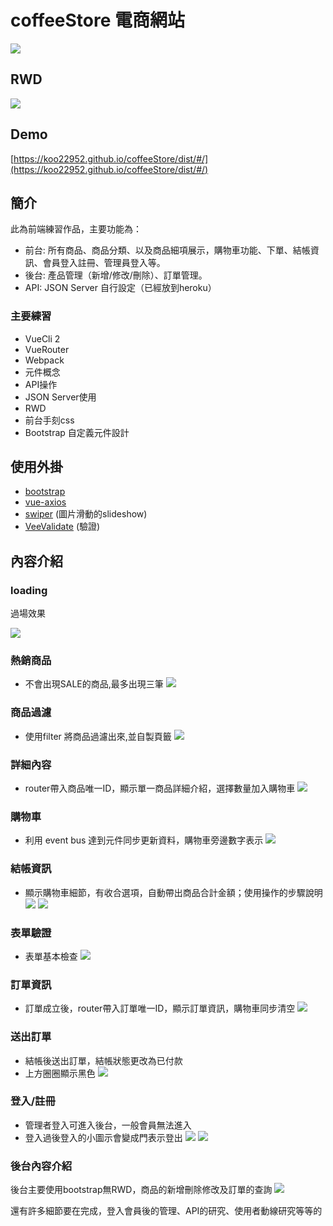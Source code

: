 # coffeeStore 電商網站

![](https://upload.cc/i1/2019/05/02/Z9zlcJ.png)

## RWD
![](https://upload.cc/i1/2019/05/02/pXU0VD.png)


## Demo
[https://koo22952.github.io/coffeeStore/dist/#/](https://koo22952.github.io/coffeeStore/dist/#/)

## 簡介
此為前端練習作品，主要功能為：

+ 前台: 所有商品、商品分類、以及商品細項展示，購物車功能、下單、結帳資訊、會員登入註冊、管理員登入等。
+ 後台: 產品管理（新增/修改/刪除）、訂單管理。
+ API: JSON Server 自行設定（已經放到heroku） 

### 主要練習
+ VueCli 2
+ VueRouter
+ Webpack
+ 元件概念
+ API操作
+ JSON Server使用
+ RWD
+ 前台手刻css
+ Bootstrap 自定義元件設計

## 使用外掛
+ [bootstrap](https://bootstrap.hexschool.com/) 
+ [vue-axios](https://www.npmjs.com/package/vue-axios)
+ [swiper](http://idangero.us/swiper/) (圖片滑動的slideshow)
+ [VeeValidate](https://baianat.github.io/vee-validate/) (驗證)

## 內容介紹
### loading
過場效果

![](https://upload.cc/i1/2019/05/02/rea8M2.png)

### 熱銷商品
+ 不會出現SALE的商品,最多出現三筆
![](https://upload.cc/i1/2019/05/02/JHoDpR.png)

### 商品過濾
+ 使用filter 將商品過濾出來,並自製頁籤 
![](https://upload.cc/i1/2019/05/02/xivOHV.png)

### 詳細內容
+ router帶入商品唯一ID，顯示單一商品詳細介紹，選擇數量加入購物車 
![](https://upload.cc/i1/2019/05/02/HZy3uG.png)

### 購物車
+ 利用 event bus 達到元件同步更新資料，購物車旁邊數字表示 
![](https://upload.cc/i1/2019/05/02/KUxZVt.png)

### 結帳資訊
+ 顯示購物車細節，有收合選項，自動帶出商品合計金額；使用操作的步驟說明
![](https://upload.cc/i1/2019/05/02/qxMbTc.png)
![](https://upload.cc/i1/2019/05/02/qxMbTc.png)

### 表單驗證
+ 表單基本檢查
![](https://upload.cc/i1/2019/05/02/BSnJX3.png)

### 訂單資訊
+ 訂單成立後，router帶入訂單唯一ID，顯示訂單資訊，購物車同步清空
![](https://upload.cc/i1/2019/05/02/c3genW.png)

### 送出訂單
+ 結帳後送出訂單，結帳狀態更改為已付款
+ 上方圈圈顯示黑色
![](https://upload.cc/i1/2019/05/02/sQIek8.png)

### 登入/註冊
+ 管理者登入可進入後台，一般會員無法進入
+ 登入過後登入的小圖示會變成門表示登出
![]([https://upload.cc/i1/2019/05/02/PdbvI4.png)
![]([https://upload.cc/i1/2019/05/02/PdbvI4.png)

### 後台內容介紹
後台主要使用bootstrap無RWD，商品的新增刪除修改及訂單的查詢
![](https://upload.cc/i1/2019/05/02/T921VJ.png)



還有許多細節要在完成，登入會員後的管理、API的研究、使用者動線研究等等的
